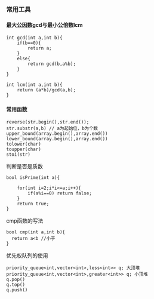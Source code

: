 ### 常用工具
#### 最大公因数gcd与最小公倍数lcm
```
int gcd(int a,int b){
    if(b==0){
        return a;
    }
    else{
        return gcd(b,a%b);
    }
}

int lcm(int a,int b){
    return (a*b)/gcd(a,b);
}

```
#### 常用函数
```
reverse(str.begin(),str.end());
str.substr(a,b) // a为起始位，b为个数
upper_bound(array.begin(),array.end())
lower_bound(array.begin(),array.end())
tolower(char)
toupper(char)
stoi(str)
```
判断是否是质数
```
bool isPrime(int a){

    for(int i=2;i*i<=a;i++){
        if(a%i==0) return false;
    }
    return true;
}

```

cmp函数的写法
```
bool cmp(int a,int b){
  return a<b //小于
}

```

优先权队列的使用
```
priority_queue<int,vector<int>,less<int>> q; 大顶堆
priority_queue<int,vector<int>,greater<int>> q; 小顶堆
q.pop()
q.top()
q.push()

```
